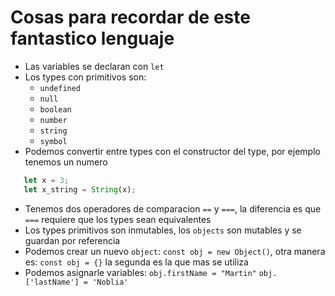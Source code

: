# Cosas para recordar de este fantastico lenguaje

 - Las variables se declaran con `let`
 - Los types con primitivos son:
   - `undefined`
   - `null`
   - `boolean`
   - `number`
   - `string`
   - `symbol`
 - Podemos convertir entre types con el constructor del type, por ejemplo tenemos un numero
 ```javascript
    let x = 3;
    let x_string = String(x);
 ```
 - Tenemos dos operadores de comparacion `==` y `===`, la diferencia es que `===` requiere que los types sean equivalentes
 - Los types primitivos son inmutables, los `objects` son mutables y se guardan por referencia
 - Podemos crear un nuevo `object`: `const obj = new Object()`, otra manera es: `const obj = {}` la segunda es la que mas se utiliza
 - Podemos asignarle variables: `obj.firstName = "Martin"` `obj.['lastName'] = 'Noblia'`
